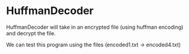 # HuffmanDecoder
HuffmanDecoder will take in an encrypted file (using huffman encoding) and decrypt the file.

We can test this program using the files (encoded1.txt -> encoded4.txt) 

